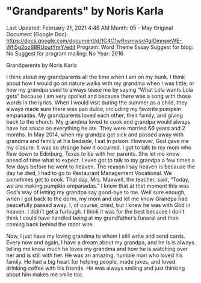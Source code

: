 # "Grandparents" by Noris Karla

Last Updated: February 21, 2021 4:48 AM
Month: 05 - May
Original Document (Google Doc): https://docs.google.com/document/d/1C4C1wRxsmwsd4glDinnswWE-Wfj5g2bzB8RUoutYrxY/edit
Program: Word Theme Essay
Suggest for blog: No
Suggest for program mailing: No
Year: 2016

Grandparents by Noris Karla

I think about my grandparents all the time when I am on my bunk. I think about how I would go on nature walks with my grandma when I was little, or how my grandpa used to always tease me by saying “What Lola wants Lola gets” because I am very spoiled and because there was a song with those words in the lyrics. When I would visit during the summer as a child, they always made sure there was pan dulce, including my favorite pumpkin empanadas. My grandparents loved each other, their family, and giving back to the church. My grandma loved to cook and grandpa would always have hot sauce on everything he ate. They were married 66 years and 2 months. In May 2014, when my grandpa got sick and passed away with grandma and family at his bedside, I sat in prison. However, God gave me my closure. It was so strange how it occurred. I got to talk to my mom who flew down to Edinburg, Texas to be with her parents. She let me know ahead of time what to expect. I even got to talk to my grandpa a few times a few days before he went to heaven. The reason I say heaven is because the day he died, I had to go to Restaurant Management Vocational. We sometimes get to cook. That day, Mrs. Maxwell, the teacher, said, “Today, we are making pumpkin empanadas.” I knew that at that moment this was God’s way of letting my grandpa say good-bye to me. Well sure enough, when I got back to the dorm, my mom and dad let me know Grandpa had peacefully passed away. I, of course, cried, but I knew he was with God in heaven. I didn’t get a furlough. I think it was for the best because I don’t think I could have handled being at my grandfather’s funeral and then coming back behind the razor wire.

Now, I just have my loving grandma to whom I still write and send cards. Every now and again, I have a dream about my grandpa, and he is is always telling me know much he loves my grandma and how he is watching over her and is still with her. He was an amazing, humble man who loved his family. He had a big heart for helping people, made jokes, and loved drinking coffee with his friends. He was always smiling and just thinking about him makes me smile too.